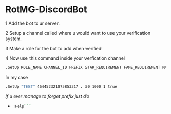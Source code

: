 # RotMG-DiscordBot

1 Add the bot to ur server.

2 Setup a channel called where u would want to use your verification system.

3 Make a role for the bot to add when verified!

4 Now use this command inside your verfication channel
```bash
.SetUp ROLE_NAME CHANNEL_ID PREFIX STAR_REQUIREMENT FAME_REQUIREMENT MAXED_CHARS_REQUIREMENT HIDDEN_LOCATION
```
In my case
```bash
.SetUp "TEST" 464452321875853317 . 30 1000 1 true
```

*If u ever manage to forget prefix just do*
- ```bash
  !Help```
